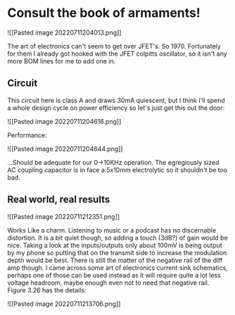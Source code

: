 # Consult the book of armaments!

![[Pasted image 20220711204013.png]]

The art of electronics can't seem to get over JFET's. So 1970. Fortunately for them I already got hooked with the JFET colpitts oscillator, so it isn't any more BOM lines for me to add one in.

## Circuit
This circuit here is class A and draws 30mA quiescent, but I think I'll spend a whole design cycle on power efficiency so let's just get this out the door:

![[Pasted image 20220711204616.png]]

Performance:

![[Pasted image 20220711204644.png]]

...Should be adequate for our 0->10KHz operation. The egregiously sized AC coupling capacitor is in face a 5x10mm electrolytic so it shouldn't be too bad.

## Real world, real results

![[Pasted image 20220711212351.png]]

Works Like a charm. Listening to music or a podcast has no discernable distortion. It is a bit quiet though, so adding a touch (3dB?) of gain would be nice.
Taking a look at the inputs/outputs only about 100mV is being output by my phone so putting that on the transmit side to increase the modulation depth would be best.
There is still the matter of the negative rail of the diff amp though. I came across some art of electronics current sink schematics, perhaps one of those can be used instead as it will require quite a lot less voltage headroom, maybe enough even not to need that negative rail.
Figure 3.26 has the details:

![[Pasted image 20220711213706.png]]


